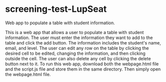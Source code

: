 # screening-test-LupSeat
Web app to populate a table with student information.

This is a web app that allows a user to populate a table with student information. The user must enter the information they want to add to the table and click the add button. The information includes the student's name, email, and level. The user can edit any row on the table by clicking the desired cell to be edited, changing the information, and then clicking outside the cell. The user can also delete any cell by clicking the delete button next to it. To run this web app, download both the webpage.html file and the script.js file and store them in the same directory. Then simply open the webpage.html file.
